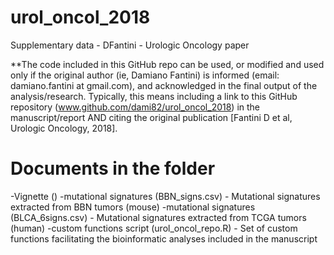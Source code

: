 # urol_oncol_2018
Supplementary data - DFantini - Urologic Oncology paper

**The code included in this GitHub repo can be used, or modified and used only if the original author (ie, Damiano Fantini) is informed (email: damiano.fantini at gmail.com), and acknowledged in the final output of the analysis/research. Typically, this means including a link to this GitHub repository (www.github.com/dami82/urol_oncol_2018) in the manuscript/report AND citing the original publication [Fantini D et al, Urologic Oncology, 2018].

# Documents in the folder
-Vignette ()
-mutational signatures (BBN_signs.csv) - Mutational signatures extracted from BBN tumors (mouse)
-mutational signatures (BLCA_6signs.csv) - Mutational signatures extracted from TCGA tumors (human)
-custom functions script (urol_oncol_repo.R) - Set of custom functions facilitating the bioinformatic analyses included in the manuscript


